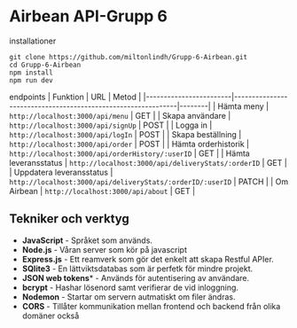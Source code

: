 # Airbean API-Grupp 6

installationer
```
git clone https://github.com/miltonlindh/Grupp-6-Airbean.git
cd Grupp-6-Airbean
npm install
npm run dev
```
endpoints
| Funktion               | URL                                                          | Metod  |
|------------------------|--------------------------------------------------------------|--------|
| Hämta meny             | `http://localhost:3000/api/menu`                             | GET    |
| Skapa användare        | `http://localhost:3000/api/signUp`                           | POST   |
| Logga in               | `http://localhost:3000/api/logIn`                            | POST   |
| Skapa beställning      | `http://localhost:3000/api/order`                            | POST   |
| Hämta orderhistorik    | `http://localhost:3000/api/orderHistory/:userID`             | GET    |
| Hämta leveransstatus   | `http://localhost:3000/api/deliveryStats/:orderID`           | GET    |
| Uppdatera leveransstatus | `http://localhost:3000/api/deliveryStats/:orderID/:userID` | PATCH  |
| Om Airbean             | `http://localhost:3000/api/about`                            | GET    |

## Tekniker och verktyg
- **JavaScript** - Språket som används.  
- **Node.js** - Våran server som kör på javascript  
- **Express.js** - Ett reamverk som gör det enkelt att skapa Restful APIer.  
- **SQlite3** - En lättviktsdatabas som är perfetk för mindre projekt.  
- **JSON web tokens*** - Används för autentisering av användare.   
- **bcrypt** - Hashar lösenord samt verifierar de vid inloggning.  
- **Nodemon** - Startar om servern autmatiskt om filer ändras.  
- **CORS** - Tillåter kommunikation mellan frontend och backend från olika domäner också  
